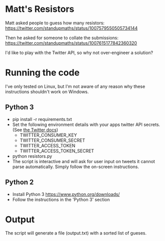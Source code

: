 # Matt's Resistors
Matt asked people to guess how many resistors: https://twitter.com/standupmaths/status/1007579550505734144

Then he asked for someone to collate the submissions: https://twitter.com/standupmaths/status/1007615177842360320

I'd like to play with the Twitter API, so why not over-engineer a solution?

# Running the code
I've only tested on Linux, but I'm not aware of any reason why these instructions shouldn't work on Windows.

## Python 3
- pip install -r requirements.txt
- Set the following environment details with your apps twitter API secrets. (See [the Twitter docs](https://developer.twitter.com/en/docs/basics/getting-started))
  - TWITTER_CONSUMER_KEY
  - TWITTER_CONSUMER_SECRET
  - TWITTER_ACCESS_TOKEN
  - TWITTER_ACCESS_TOKEN_SECRET
- python resistors.py
- The script is interactive and will ask for user input on tweets it cannot parse automatically. Simply follow the on-screen instructions.

## Python 2
- Install Python 3 https://www.python.org/downloads/
- Follow the instructions in the 'Python 3' section

# Output
The script will generate a file (output.txt) with a sorted list of gueses.
